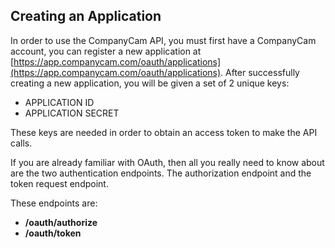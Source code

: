 ## Creating an Application

In order to use the CompanyCam API, you must first have a CompanyCam
account, you can register a new application at
[https://app.companycam.com/oauth/applications](https://app.companycam.com/oauth/applications).
After successfully creating a new application, you will be given a set of 2
unique keys:

- APPLICATION ID
- APPLICATION SECRET

These keys are needed in order to obtain an access token to make the API calls.

If you are already familiar with OAuth, then all you really need to know
about are the two authentication endpoints. The authorization endpoint
and the token request endpoint.

These endpoints are:

- **/oauth/authorize**
- **/oauth/token**
